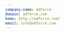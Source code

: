 ```yaml
---
company-name: Adforce
domain: adforce.com
home: http://adforce.com/
email: info@adforce.com
---
```




